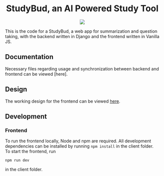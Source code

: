 <h1 align=center>StudyBud, an AI Powered Study Tool</h1>

<p align=center><a href="https://github.com/adebola-io/quiz-taker/tree/master"><img src="https://img.shields.io/badge/status-stable-blue.svg"></a></p>

This is the code for a StudyBud, a web app for summarization and question taking, with the backend written in Django and the frontend written in Vanilla JS.

## Documentation

Necessary files regarding usage and synchronization between backend and frontend can be viewed [here].

## Design

The working design for the frontend can be viewed [here](https://www.figma.com/file/kodOuQmKGvDtKwKWiS2hbR/Quiz-App?type=design&node-id=0%3A1&mode=design&t=OcTgSuVqgs0mNUBj-1).

## Development

### Frontend

To run the frontend locally, Node and npm are required. All development dependencies can be installed by running `npm install` in the client folder. To start the frontend, run

```shell
npm run dev
```

in the client folder.

